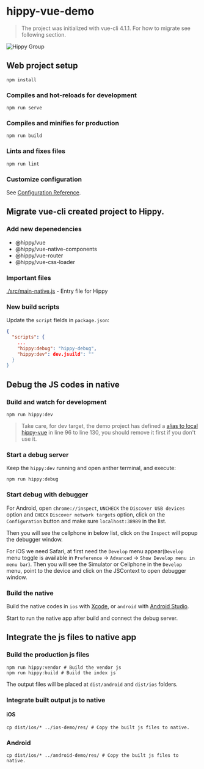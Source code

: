 # hippy-vue-demo

> The project was initialized with vue-cli 4.1.1. For how to migrate see following section.

![Hippy Group](https://img.shields.io/badge/group-Hippy-blue.svg)

## Web project setup
```
npm install
```

### Compiles and hot-reloads for development
```
npm run serve
```

### Compiles and minifies for production
```
npm run build
```

### Lints and fixes files
```
npm run lint
```

### Customize configuration
See [Configuration Reference](https://cli.vuejs.org/config/).

## Migrate vue-cli created project to Hippy.

### Add new depenedencies

* @hippy/vue
* @hippy/vue-native-components
* @hippy/vue-router
* @hippy/vue-css-loader

### Important files

[./src/main-native.js](./src/main-native.js) - Entry file for Hippy

### New build scripts

Update the `script` fields in `package.json`:

```json
{
  "scripts": {
    ...
    "hippy:debug": "hippy-debug",
    "hippy:dev": dev.jsuild": ""
  }
}
```

## Debug the JS codes in native

### Build and watch for development

```
npm run hippy:dev
```

> Take care, for dev target, the demo project has defined a [alias to local hippy-vue](scripts/dev.js#L96) in line 96 to line 130, you should remove it first if you don't use it.

### Start a debug server

Keep the `hippy:dev` running and open anther terminal, and execute:

```
npm run hippy:debug
```

### Start debug with debugger

For Android, open `chrome://inspect`, `UNCHECK` the `Discover USB devices` option and `CHECK` `Discover network targets` option, click on the `Configuration` button and make sure `localhost:38989` in the list.

Then you will see the cellphone in below list, click on the `Inspect` will popup the debugger window.

For iOS we need Safari, at first need the `Develop` menu appear(`Develop` menu toggle is available in `Preference` -> `Advanced` -> `Show Develop menu in menu bar`). Then you will see the Simulator or Cellphone in the `Develop` menu, point to the device and click on the JSContext to open debugger window.

### Build the native

Build the native codes in `ios` with [Xcode](https://developer.apple.com/xcode/), or `android` with [Android Studio](https://developer.android.com/studio).

Start to run the native app after build and connect the debug server.

## Integrate the js files to native app

### Build the production js files

```
npm run hippy:vendor # Build the vendor js
npm run hippy:build # Build the index js
```

The output files will be placed at `dist/android` and `dist/ios` folders.

### Integrate built output js to native

#### iOS

```
cp dist/ios/* ../ios-demo/res/ # Copy the built js files to native.
```

### Android

```
cp dist/ios/* ../android-demo/res/ # Copy the built js files to native.
```
